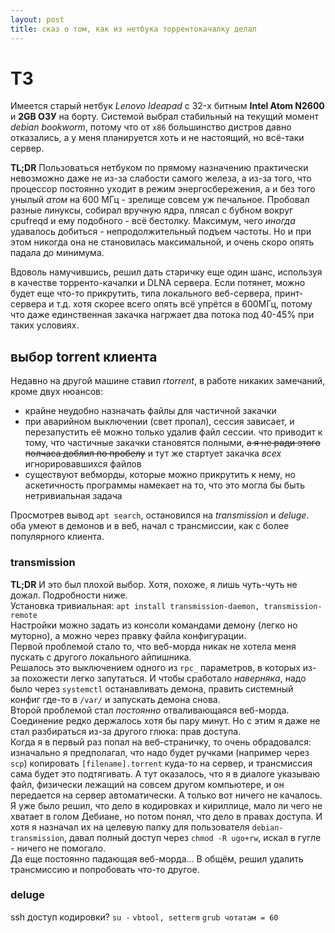 ```yaml
---
layout: post
title: сказ о том, как из нетбука торрентокачалку делал
---
```


# ТЗ
Имеется старый нетбук _Lenovo Ideapad_ c 32-х битным __Intel Atom N2600__ и __2GB ОЗУ__ на борту. Системой выбрал
стабильный на текущий момент _debian bookworm_, потому что от `x86` большинство дистров давно отказались, а у меня
планируется хоть и не настоящий, но всё-таки сервер.  

__TL;DR__ Пользоваться нетбуком по прямому назначению практически невозможно даже не из-за слабости самого железа, а из-за 
того, что процессор постоянно уходит в режим энергосбережения, а и без того унылый _атом_ на 600 МГц - зрелище совсем уж 
печальное. Пробовал разные линуксы, собирал вручную ядра, плясал с бубном вокруг cpufreqd и ему подобного - всё бестолку.
Максимум, чего _иногда_ удавалось добиться - непродолжительный подъем частоты. Но и при этом никогда она не становилась 
максимальной, и очень скоро опять падала до минимума.

Вдоволь намучившись, решил дать старичку еще один шанс, используя в качестве торренто-качалки и DLNA сервера. 
Если потянет, можно будет еще что-то прикрутить, типа локального веб-сервера, принт-сервера и т.д. хотя скорее всего
опять всё упрётся в 600МГц, потому что даже единственная закачка нагржает два потока под 40-45% при таких условиях.

## выбор torrent клиента
Недавно на другой машине ставил _rtorrent_, в работе никаких замечаний, кроме двух нюансов:
- крайне неудобно назначать файлы для частичной закачки  
- при аварийном выключении (свет пропал), сессия зависает, и перезапустить её можно только удалив файл сессии. что
приводит к тому, что частичные закачки становятся полными, ~~а я не ради этого полчаса доблил по пробелу~~ и тут же
стартует закачка _всех_ игнорировавшихся файлов  
- существуют вебморды, которые можно прикрутить к нему, но аскетичность программы намекает на то, что это могла бы 
быть нетривиальная задача  

Просмотрев вывод `apt search`, остановился на _transmission_ и _deluge_. оба умеют в демонов и в веб, начал с 
трансмиссии, как с более популярного клиента.

### transmission
__TL;DR__ И это был плохой выбор. Хотя, похоже, я лишь чуть-чуть не дожал. Подробности ниже.  
Установка тривиальная: `apt install transmission-daemon, transmission-remote`  
Настройки можно задать из консоли командами демону (легко но муторно), а можно через правку файла конфигурации.  
Первой проблемой стало то, что веб-морда никак не хотела меня пускать с другого локального айпишника.  
Решалось это выключением одного из `rpc_` параметров, в которых из-за похожести легко запутаться. И чтобы сработало
_наверняка_, надо было через `systemctl` останавливать демона, править системный конфиг где-то в `/var/` и запускать
 демона снова.  
Второй проблемой стал _постоянно_ отваливающаяся веб-морда. Соединение редко держалось хотя бы пару минут. Но с этим
я даже не стал разбираться из-за другого глюка: прав доступа.  
Когда я в первый раз попал на веб-страничку, то очень обрадовался: изначально я предполагал, что надо будет ручками
(например через `scp`) копировать `[filename].torrent` куда-то на сервер, и трансмиссия сама будет это подтягивать.
А тут оказалось, что я в диалоге указываю файл, физически лежащий на совсем другом компьютере, и он передается на 
сервер автоматически. А только вот ничего не качалось.  
Я уже было решил, что дело в кодировках и кириллице, мало ли чего не хватает в голом Дебиане, но потом понял, что
дело в правах доступа. И хотя я назначал их на целевую папку для пользователя `debian-transmission`, давал полный
доступ через `chmod -R ugo+rw`, искал в гугле - ничего не помогало.  
Да еще постоянно падающая веб-морда... В общём, решил удалить трансмиссию и попробовать что-то другое.

### deluge



ssh доступ
кодировки?
`su -`
`vbtool, setterm` 
`grub чотатам = 60`
